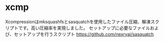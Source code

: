 # xcmp
Xcompressionはmksquashfsとsasquatchを使用したファイル圧縮、解凍スクリプトです。高い圧縮率を実現しました。
セットアップに必要なファイルおよび、セットアップを行うスクリプト https://github.com/nexryai/sasquatch 
